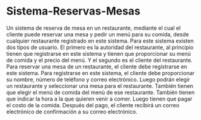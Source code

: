 # Sistema-Reservas-Mesas
Un sistema de reserva de mesa en un restaurante, mediante el cual el cliente puede reservar una mesa y pedir un menú para su comida, desde cualquier restaurante registrado en este sistema. Para este sistema existen dos tipos de usuario. El primero es la autoridad del restaurante, al principio tienen que registrarse en este sistema y tienen que proporcionar su menú de comida y el precio del menú. Y el segundo es el cliente del restaurante. Para reservar una mesa de un restaurante, el cliente debe registrarse en este sistema. Para registrarse en este sistema, el cliente debe proporcionar su nombre, número de teléfono y correo electrónico. Luego podrán elegir un restaurante y seleccionar una mesa para el restaurante. También tienen que elegir el menú de comida del menú de ese restaurante. También tienen que indicar la hora a la que quieren venir a comer. Luego tienen que pagar el costo de la comida. Después del pago, el cliente recibirá un correo electrónico de confirmación a su correo electrónico.
